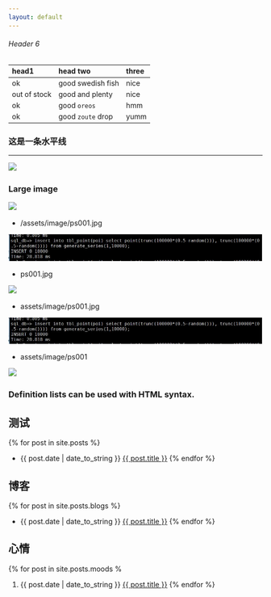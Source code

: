 ```yaml
---
layout: default
---
```



###### [](#header-6)Header 6

| head1        | head two          | three |
|:-------------|:------------------|:------|
| ok           | good swedish fish | nice  |
| out of stock | good and plenty   | nice  |
| ok           | good `oreos`      | hmm   |
| ok           | good `zoute` drop | yumm  |

### 这是一条水平线

---

![](https://assets-cdn.github.com/images/icons/emoji/octocat.png)

### Large image

![](https://guides.github.com/activities/hello-world/branching.png)

- /assets/image/ps001.jpg

![](./assets/image/ps001.jpg)

- ps001.jpg

![](ps001.jpg)

- assets/image/ps001.jpg

![](assets/image/ps001.jpg)

- assets/image/ps001

![](assets/image/ps001)


### Definition lists can be used with HTML syntax.

## 测试

{% for post in site.posts %}
 - {{ post.date | date_to_string }} <a href="{{ site.baseurl }}{{ post.url }}">{{ post.title }}</a>
{% endfor %}


## 博客

{% for post in site.posts.blogs %}
 - {{ post.date | date_to_string }} <a href="{{ site.baseurl }}{{ post.url }}">{{ post.title }}</a>
{% endfor %}

## 心情

{% for post in site.posts.moods %
 1. {{ post.date | date_to_string }} <a href="{{ site.baseurl }}{{ post.url }}">{{ post.title }}</a>
{% endfor %}


